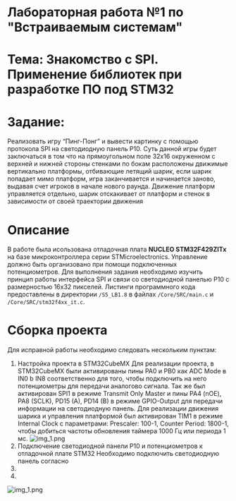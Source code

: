 # Лабораторная работа №1 по "Встраиваемым системам"
# Тема: Знакомство с SPI. Применение библиотек при разработке ПО под STM32
# Задание:
Реализовать игру “Пинг-Понг” и вывести картинку с помощью протокола SPI на светодиодную панель P10. Суть данной игры будет заключаться в том что на прямоугольном поле 32х16 окруженном с верхней и нижней стороны стенками по бокам расположены движимые вертикально платформы, отбивающие летящий шарик, если шарик попадает мимо платформ, игра заканчивается и начинается заново, выдавая счет игроков в начале нового раунда. Движение платформ управляется отдельно, шарик отскакивает от платформ и стенок в зависимости от своей траектории движения
# Описание
В работе была исользована отладочная плата **NUCLEO STM32F429ZITx** на базе микроконтроллера серии STMicroelectronics. Управление должно быть организовано при помощи подключенных потенциометров.
Для выполнения задания необходимо изучить принцип работы интерфейса SPI и связи со светодиодной панелью P10 с размерностью 16x32 пикселей.
Листинги программного кода предоставлены в директории `/S5_LB1.8` в файлах `/Core/SRC/main.c` и `/Core/SRC/stm32f4xx_it.c`. 
# Сборка проекта
Для исправной работы необходимо следовать нескольким пунктам:
1. Настройка проекта в STM32CubeMX
Для реализации проекта, в STM32CubeMX были активированы пины PA0 и PB0 как ADC Mode в IN0 b IN8 соответственно для того, чтобы подключить на него потенциометры для передачи аналогово сигнала. Так же был активирован SPI1 в режиме Transmit Only Master и пины PA4 (nOE), PA8 (SCLK), PD15 (A), PD14 (B) в режиме GPIO-Output для передачи информации на светодиодную панель. Для реализации движения шарика и управления платформой был активирован TIM1 в режиме Internal Clock с параметрами: Prescaler: 100-1, Counter Period: 1800-1, чтобы добиться частоты обновления таймера 1000 Гц или периода 1 мс. 
![img_1.png](images/img_1.png)
2. Подключение светодиодной панели P10 и потенциометров к отладочной плате STM32
Необходимо подключить светодиодную панель согласно
3. 
4. 
![img_1.png](images/img_1.png)
